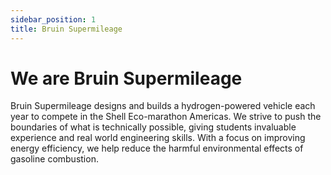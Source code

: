 ```yaml
---
sidebar_position: 1
title: Bruin Supermileage
---
```

# We are Bruin Supermileage
Bruin Supermileage designs and builds a hydrogen-powered vehicle each year to compete in the Shell Eco-marathon Americas. We strive to push the boundaries of what is technically possible, giving students invaluable experience and real world engineering skills. With a focus on improving energy efficiency, we help reduce the harmful environmental effects of gasoline combustion.
